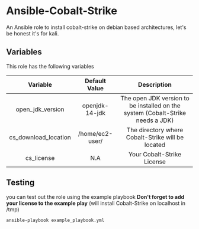 # Ansible-Cobalt-Strike
An Ansible role to install cobalt-strike on debian based architectures, let's be honest it's for kali.

## Variables
This role has the following variables

|Variable   	|Default Value | Description   	|
|:-:	        |:-:	         |:-:             |
|open_jdk_version| openjdk-14-jdk | The open JDK version to be installed on the system (Cobalt-Strike needs a JDK)
|cs_download_location | /home/ec2-user/ | The directory where Cobalt-Strike will be located|
|cs_license | N.A | Your Cobalt-Strike License|

## Testing
you can test out the role using the example playbook **Don't forget to add your license to the example play** (will install Cobalt-Strike on localhost in /tmp)

```
ansible-playbook example_playbook.yml 
```
